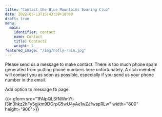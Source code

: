 ```yaml
---
title: "Contact the Blue Mountains Soaring Club"
date: 2022-05-13T15:43:59+10:00
draft: true
menu:
  main:
    identifier: contact
    name: Contact
    title: Contact2
    weight: 2
featured_image: "/img/nofly-rain.jpg"
---
```


Please send us a message to make contact. There is too much phone spam generated from putting phone numbers here unfortunately. A club member will contact you as soon as possible, especially if you send us your phone number in the email.

Add option to message fb page.

{{< gform src="1FAIpQLSfNWmYt-l3In3hkz2hFy5gjkm9DGrpG5wU4yAe1wZJfwspRLw" width="800" height="900">}}

